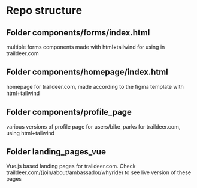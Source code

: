 # Repo structure

## Folder components/forms/index.html
multiple forms components made with html+tailwind for using in traildeer.com

## Folder components/homepage/index.html 
homepage for traildeer.com, made according to the figma template with html+tailwind

## Folder components/profile_page 
various versions of profile page for users/bike_parks for traildeer.com, using html+tailwind

## Folder landing_pages_vue
 Vue.js based landing pages for traildeer.com. Check traildeer.com/(join/about/ambassador/whyride) to see live version of these pages

